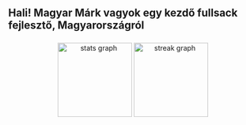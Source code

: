 <h2 align="left">Hali! Magyar Márk vagyok egy kezdő fullsack fejlesztő, Magyarországról</h2>

###

<div align="center">
  <img src="https://github-readme-stats.vercel.app/api?username=MagyarMark&hide_title=false&hide_rank=false&show_icons=true&include_all_commits=true&count_private=true&disable_animations=false&theme=dracula&locale=en&hide_border=false" height="150" alt="stats graph"  />
  <img src="https://streak-stats.demolab.com?user=MagyarMark&locale=en&mode=daily&theme=dracula&hide_border=false&border_radius=5" height="150" alt="streak graph"  />
</div>

###

<!--
**MagyarMark/MagyarMark** is a ✨ _special_ ✨ repository because its `README.md` (this file) appears on your GitHub profile.

Here are some ideas to get you started:

- 🔭 I’m currently working on ...
- 🌱 I’m currently learning ...
- 👯 I’m looking to collaborate on ...
- 🤔 I’m looking for help with ...
- 💬 Ask me about ...
- 📫 How to reach me: ...
- 😄 Pronouns: ...
- ⚡ Fun fact: ...
-->
